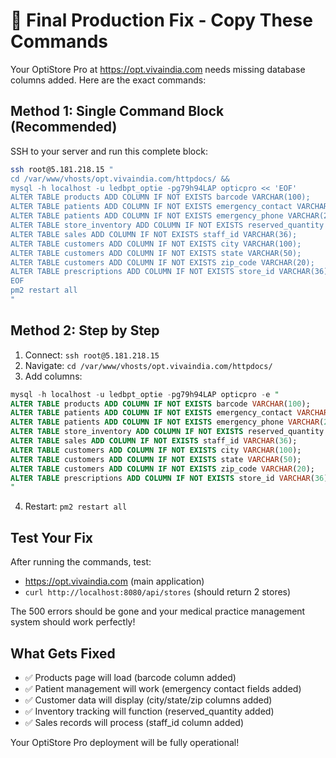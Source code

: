 # 🎯 Final Production Fix - Copy These Commands

Your OptiStore Pro at https://opt.vivaindia.com needs missing database columns added. Here are the exact commands:

## Method 1: Single Command Block (Recommended)

SSH to your server and run this complete block:

```bash
ssh root@5.181.218.15 "
cd /var/www/vhosts/opt.vivaindia.com/httpdocs/ && 
mysql -h localhost -u ledbpt_optie -pg79h94LAP opticpro << 'EOF'
ALTER TABLE products ADD COLUMN IF NOT EXISTS barcode VARCHAR(100);
ALTER TABLE patients ADD COLUMN IF NOT EXISTS emergency_contact VARCHAR(255);
ALTER TABLE patients ADD COLUMN IF NOT EXISTS emergency_phone VARCHAR(20);
ALTER TABLE store_inventory ADD COLUMN IF NOT EXISTS reserved_quantity INT DEFAULT 0;
ALTER TABLE sales ADD COLUMN IF NOT EXISTS staff_id VARCHAR(36);
ALTER TABLE customers ADD COLUMN IF NOT EXISTS city VARCHAR(100);
ALTER TABLE customers ADD COLUMN IF NOT EXISTS state VARCHAR(50);
ALTER TABLE customers ADD COLUMN IF NOT EXISTS zip_code VARCHAR(20);
ALTER TABLE prescriptions ADD COLUMN IF NOT EXISTS store_id VARCHAR(36);
EOF
pm2 restart all
"
```

## Method 2: Step by Step

1. Connect: `ssh root@5.181.218.15`
2. Navigate: `cd /var/www/vhosts/opt.vivaindia.com/httpdocs/`
3. Add columns:
```sql
mysql -h localhost -u ledbpt_optie -pg79h94LAP opticpro -e "
ALTER TABLE products ADD COLUMN IF NOT EXISTS barcode VARCHAR(100);
ALTER TABLE patients ADD COLUMN IF NOT EXISTS emergency_contact VARCHAR(255);
ALTER TABLE patients ADD COLUMN IF NOT EXISTS emergency_phone VARCHAR(20);
ALTER TABLE store_inventory ADD COLUMN IF NOT EXISTS reserved_quantity INT DEFAULT 0;
ALTER TABLE sales ADD COLUMN IF NOT EXISTS staff_id VARCHAR(36);
ALTER TABLE customers ADD COLUMN IF NOT EXISTS city VARCHAR(100);
ALTER TABLE customers ADD COLUMN IF NOT EXISTS state VARCHAR(50);
ALTER TABLE customers ADD COLUMN IF NOT EXISTS zip_code VARCHAR(20);
ALTER TABLE prescriptions ADD COLUMN IF NOT EXISTS store_id VARCHAR(36);
"
```
4. Restart: `pm2 restart all`

## Test Your Fix

After running the commands, test:
- https://opt.vivaindia.com (main application)
- `curl http://localhost:8080/api/stores` (should return 2 stores)

The 500 errors should be gone and your medical practice management system should work perfectly!

## What Gets Fixed
- ✅ Products page will load (barcode column added)
- ✅ Patient management will work (emergency contact fields added) 
- ✅ Customer data will display (city/state/zip columns added)
- ✅ Inventory tracking will function (reserved_quantity added)
- ✅ Sales records will process (staff_id column added)

Your OptiStore Pro deployment will be fully operational!
